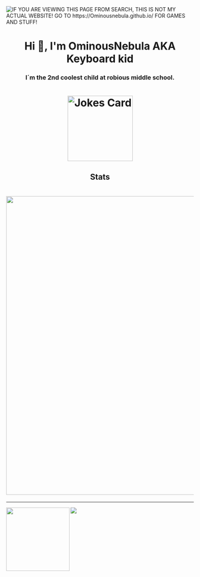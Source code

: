 <img alt="IF YOU ARE VIEWING THIS PAGE FROM SEARCH, THIS IS NOT MY ACTUAL WEBSITE! GO TO https://Ominousnebula.github.io/ FOR GAMES AND STUFF!" src="https://readme-typing-svg.herokuapp.com?vCenter=true&lines=Hello!+I+am+OminousNebula!;HTML+Coder;Really+good+with+JavaScript;Cool+Gamer;Am single don't have a girlfriend i need one">

<h1 align="center">Hi 👋, I'm OminousNebula AKA Keyboard kid</h1>
<h3 align="center">I´m the 2nd coolest child at robious middle school.</h3>

<h1 align="center">
<img height="175" src="https://readme-jokes.vercel.app/api" alt="Jokes Card" />
</h1>


<h2 align="Middle">Stats</h2>

<h1 align="Right">
<img width=800 src="https://github-profile-trophy.vercel.app/?username=Progamer1251718&theme=darkhub&column=8&no-frame=true"/>
</a>
</h1>


---


<div>
  <img height="170" align="left" src="https://github-readme-stats.vercel.app/api?username=Progamer1251718&theme=dark&count_private=true&include_all_commits=true" />
  <img src="https://github-readme-stats.vercel.app/api/top-langs/?username=Progamer1251718
            &theme=dark&layout=compact" />
</div>
